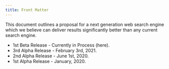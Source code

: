```yaml
---
title: Front Matter
---
```


This document outlines a proposal for a next generation web search engine which we believe can deliver results significantly better than any current search engine.

* 1st Beta Release - Currently in Process (here).
* 3rd Alpha Release - February 3rd, 2021.
* 2nd Alpha Release - June 1st, 2020.
* 1st Alpha Release - January, 2020.